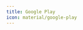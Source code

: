 ```yaml
---
title: Google Play
icon: material/google-play
---
```


<meta http-equiv="Refresh" content="0; url='https://play.google.com/store/apps/details?id=com.cakewallet.cake_wallet'" />